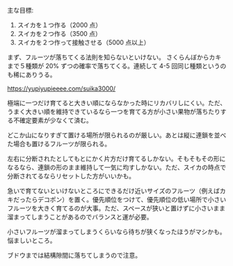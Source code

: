 主な目標:

1. スイカを１つ作る（2000 点）
2. スイカを２つ作る（3500 点）
3. スイカを２つ作って接触させる（5000 点以上）

まず、フルーツが落ちてくる法則を知らないといけない。
さくらんぼからカキまで５種類が 20% ずつの確率で落ちてくる。連続して 4-5 回同じ種類というのも稀にありうる。

https://yupiyupieeee.com/suika3000/

極端に一つだけ育てると大きい順にならなかった時にリカバリしにくい。ただ、うまく大きい順を維持できているなら一つを育てる方が小さい果物が落ちたりする不確定要素が少なくて済む。

どこか山になりすぎて置ける場所が限られるのが厳しい。あとは縦に連鎖を並べた場合も置けるフルーツが限られる。

左右に分断されたとしてもとにかく片方だけ育てるしかない。そもそもその形になるなら、連鎖の形のまま維持して一気に均すしかない。ただ、スイカの時点で分断されてるならリセットした方がいいかも。

急いで育てないといけないところにできるだけ近いサイズのフルーツ（例えばカキだったらデコポン）を置く。優先順位をつけて、優先順位の低い場所で小さいフルーツを大きく育てるのが大事。ただ、スペースが狭いと置けずに小さいまま溜まってしまうことがあるのでバランスと運が必要。

小さいフルーツが溜まってしまうくらいなら待ちが狭くなったほうがマシかも。悩ましいところ。

ブドウまでは結構隙間に落ちてしまうので注意。
